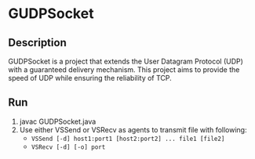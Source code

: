 # GUDPSocket

## Description

GUDPSocket is a project that extends the User Datagram Protocol (UDP) with a guaranteed delivery mechanism. This project aims to provide the speed of UDP while ensuring the reliability of TCP.

## Run
   1. javac GUDPSocket.java
   2. Use either VSSend or VSRecv as agents to transmit file with following:
      - `VSSend [-d] host1:port1 [host2:port2] ... file1 [file2]`
      - `VSRecv [-d] [-o] port`
   

